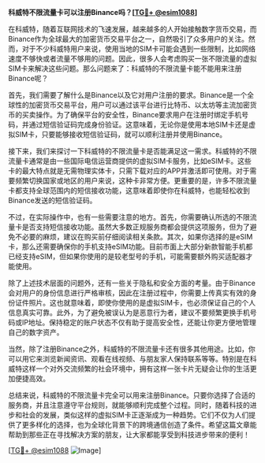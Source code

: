 **科威特不限流量卡可以注册Binance吗？[[TG💪+ @esim1088](https://t.me/s/esim1088)]**

在科威特，随着互联网技术的飞速发展，越来越多的人开始接触数字货币交易，而Binance作为全球最大的加密货币交易平台之一，自然吸引了众多用户的关注。然而，对于不少科威特用户来说，使用当地的SIM卡可能会遇到一些限制，比如网络速度不够快或者流量不够用的问题。因此，很多人会考虑购买一张不限流量的虚拟SIM卡来解决这些问题。那么问题来了：科威特的不限流量卡能不能用来注册Binance呢？

首先，我们需要了解什么是Binance以及它对用户注册的要求。Binance是一个全球性的加密货币交易平台，用户可以通过该平台进行比特币、以太坊等主流加密货币的买卖操作。为了确保平台的安全性，Binance要求用户在注册时绑定手机号码，并通过短信验证码完成身份验证。这意味着，无论你是使用本地SIM卡还是虚拟SIM卡，只要能够接收短信验证码，就可以顺利注册并使用Binance。

接下来，我们来探讨一下科威特的不限流量卡是否能满足这一需求。科威特的不限流量卡通常是由一些国际电信运营商提供的虚拟SIM卡服务，比如eSIM卡。这些卡的最大特点就是无需物理实体卡，只需下载对应的APP并激活即可使用。对于需要频繁切换国家或地区的用户来说，这种卡非常方便。更重要的是，许多不限流量卡都支持全球范围内的短信接收功能，这意味着即使你在科威特，也能轻松收到Binance发送的短信验证码。

不过，在实际操作中，也有一些需要注意的地方。首先，你需要确认所选的不限流量卡是否支持短信接收功能。虽然大多数正规服务商都会提供这项服务，但为了避免不必要的麻烦，建议在购买前仔细阅读相关条款。其次，如果你选择的是eSIM卡，那么还需要确保你的手机支持eSIM功能。目前市面上大部分新款智能手机都已经支持eSIM，但如果你使用的是较老型号的手机，可能需要额外购买适配器才能使用。

除了上述技术层面的问题外，还有一些关于隐私和安全方面的考量。由于Binance会对用户的身份信息进行严格审核，因此在注册过程中，你需要上传真实有效的身份证件照片。这也就意味着，即使你使用的是虚拟SIM卡，也必须保证自己的个人信息真实可靠。此外，为了避免被误认为是恶意行为者，建议不要频繁更换手机号码或IP地址。保持稳定的账户状态不仅有助于提高安全性，还能让你更方便地管理自己的数字资产。

当然，除了注册Binance之外，科威特的不限流量卡还有很多其他用途。比如，你可以用它来浏览新闻资讯、观看在线视频、与朋友家人保持联系等等。特别是在科威特这样一个对外交流频繁的社会环境中，拥有这样一张卡片无疑会让你的生活更加便捷高效。

总结来说，科威特的不限流量卡完全可以用来注册Binance。只要你选择了合适的服务商，并且注意遵守平台规则，就能够顺利完成整个过程。同时，随着科技的进步和社会的发展，类似这样的虚拟SIM卡正逐渐成为一种趋势。它们不仅为人们提供了更多样化的选择，也为全球化背景下的跨境通信创造了条件。希望这篇文章能帮助到那些正在寻找解决方案的朋友，让大家都能享受到科技进步带来的便利！

[[TG💪+ @esim1088](https://t.me/s/esim1088) ![Image](https://i.postimg.cc/4NQfJmqS/Snipaste-2025-05-13-00-14-12.png)]